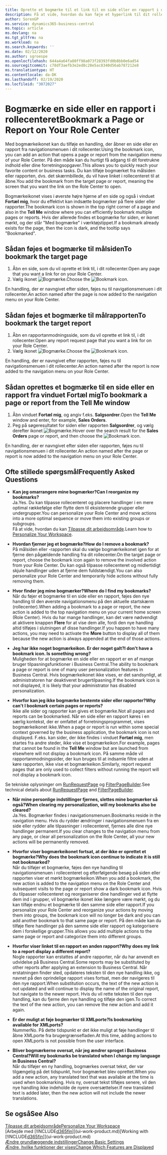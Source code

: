 ```yaml
---
title: Oprette et bogmærke til et link til en side eller en rapport i dit rollecenter | Microsoft Docs
description: Få at vide, hvordan du kan føje et hyperlink til dit rollecenter.
author: SorenGP
ms.service: dynamics365-business-central
ms.topic: article
ms.devlang: na
ms.tgt_pltfrm: na
ms.workload: na
ms.search.keywords: ''
ms.date: 02/12/2020
ms.author: sgroespe
ms.openlocfilehash: 644a4a64fa80ff98a073f28393fd0b8bb0e6ad54
ms.sourcegitcommit: c78df3aefb3e2ed8c28e5ac8340d56ab787212e8
ms.translationtype: HT
ms.contentlocale: da-DK
ms.lasthandoff: 02/19/2020
ms.locfileid: "3072027"
---
```

# <a name="bookmark-a-page-or-report-on-your-role-center"></a><span data-ttu-id="0f378-103">Bogmærke en side eller en rapport i rollecenteret</span><span class="sxs-lookup"><span data-stu-id="0f378-103">Bookmark a Page or Report on Your Role Center</span></span>
<span data-ttu-id="0f378-104">Med bogmærkeikonet kan du tilføje en handling, der åbner en side eller en rapport fra navigationsmenuen i dit rollecenter.</span><span class="sxs-lookup"><span data-stu-id="0f378-104">Using the bookmark icon, you can add an action that opens a page or report from the navigation menu of your Role Center.</span></span> <span data-ttu-id="0f378-105">På den måde kan du hurtigt få adgang til dit foretrukne indhold eller dine forretningsopgaver.</span><span class="sxs-lookup"><span data-stu-id="0f378-105">This allows you to quickly reach your favorite content or business tasks.</span></span> <span data-ttu-id="0f378-106">Du kan tilføje bogmærket fra målsiden eller rapporten, dvs. det skærmbillede, du vil have linket i rollecenteret til at åbne.</span><span class="sxs-lookup"><span data-stu-id="0f378-106">You add the bookmark from the target page or report, meaning the screen that you want the link on the Role Center to open.</span></span>

<span data-ttu-id="0f378-107">Bogmærkeikonet vises i øverste højre hjørne af en side og også i vinduet **Fortæl mig**, hvor du effektivt kan indsætte bogmærker på flere sider eller rapporter.</span><span class="sxs-lookup"><span data-stu-id="0f378-107">The bookmark icon is shown in the top right corner of a page and also in the **Tell Me** window where you can efficiently bookmark multiple pages or reports.</span></span> <span data-ttu-id="0f378-108">Hvis der allerede findes et bogmærke for siden, er ikonet mørkt, og der står "Med bogmærke" i værktøjstippet.</span><span class="sxs-lookup"><span data-stu-id="0f378-108">If a bookmark already exists for the page, then the icon is dark, and the tooltip says "Bookmarked".</span></span>

## <a name="to-bookmark-the-target-page"></a><span data-ttu-id="0f378-109">Sådan føjes et bogmærke til målsiden</span><span class="sxs-lookup"><span data-stu-id="0f378-109">To bookmark the target page</span></span>
1. <span data-ttu-id="0f378-110">Åbn en side, som du vil oprette et link til, i dit rollecenter.</span><span class="sxs-lookup"><span data-stu-id="0f378-110">Open any page that you want a link for on your Role Center.</span></span>
2. <span data-ttu-id="0f378-111">Vælg ikonet ![Bogmærke](media/ui_bookmark_icon.png "Bogmærke").</span><span class="sxs-lookup"><span data-stu-id="0f378-111">Choose the ![Bookmark](media/ui_bookmark_icon.png "Bookmark") icon.</span></span>

<span data-ttu-id="0f378-112">En handling, der er navngivet efter siden, føjes nu til navigationsmenuen i dit rollecenter.</span><span class="sxs-lookup"><span data-stu-id="0f378-112">An action named after the page is now added to the navigation menu on your Role Center.</span></span>

## <a name="to-bookmark-the-target-report"></a><span data-ttu-id="0f378-113">Sådan føjes et bogmærke til målrapporten</span><span class="sxs-lookup"><span data-stu-id="0f378-113">To bookmark the target report</span></span>
1. <span data-ttu-id="0f378-114">Åbn en rapportanmodningsside, som du vil oprette et link til, i dit rollecenter.</span><span class="sxs-lookup"><span data-stu-id="0f378-114">Open any report request page that you want a link for on your Role Center.</span></span>
2. <span data-ttu-id="0f378-115">Vælg ikonet ![Bogmærke](media/ui_bookmark_icon.png "Bogmærke").</span><span class="sxs-lookup"><span data-stu-id="0f378-115">Choose the ![Bookmark](media/ui_bookmark_icon.png "Bookmark") icon.</span></span>

<span data-ttu-id="0f378-116">En handling, der er navngivet efter rapporten, føjes nu til navigationsmenuen i dit rollecenter.</span><span class="sxs-lookup"><span data-stu-id="0f378-116">An action named after the report is now added to the navigation menu on your Role Center.</span></span>

## <a name="to-bookmark-a-page-or-report-from-the-tell-me-window"></a><span data-ttu-id="0f378-117">Sådan oprettes et bogmærke til en side eller en rapport fra vinduet Fortæl mig</span><span class="sxs-lookup"><span data-stu-id="0f378-117">To bookmark a page or report from the Tell Me window</span></span>
1. <span data-ttu-id="0f378-118">Åbn vinduet **Fortæl mig**, og angiv f.eks. **Salgsordrer**.</span><span class="sxs-lookup"><span data-stu-id="0f378-118">Open the **Tell Me** window and enter, for example, **Sales Orders**.</span></span>
2. <span data-ttu-id="0f378-119">Peg på søgeresultatet for siden eller rapporten **Salgsordrer**, og vælg derefter ikonet ![Bogmærke](media/ui_bookmark_icon.png "Bogmærke").</span><span class="sxs-lookup"><span data-stu-id="0f378-119">Hover over the search result for the **Sales Orders** page or report, and then choose the ![Bookmark](media/ui_bookmark_icon.png "Bookmark") icon.</span></span>

<span data-ttu-id="0f378-120">En handling, der er navngivet efter siden eller rapporten, føjes nu til navigationsmenuen i dit rollecenter.</span><span class="sxs-lookup"><span data-stu-id="0f378-120">An action named after the page or report is now added to the navigation menu on your Role Center.</span></span>


## <a name="frequently-asked-questions"></a><span data-ttu-id="0f378-121">Ofte stillede spørgsmål</span><span class="sxs-lookup"><span data-stu-id="0f378-121">Frequently Asked Questions</span></span>  

- <span data-ttu-id="0f378-122">**Kan jeg omarrangere mine bogmærker?**</span><span class="sxs-lookup"><span data-stu-id="0f378-122">**Can I reorganize my bookmarks?**</span></span>  
<span data-ttu-id="0f378-123">Ja.</span><span class="sxs-lookup"><span data-stu-id="0f378-123">Yes.</span></span> <span data-ttu-id="0f378-124">Du kan tilpasse rollecenteret og placere handlinger i en mere optimal rækkefølge eller flytte dem til eksisterende grupper eller undergrupper.</span><span class="sxs-lookup"><span data-stu-id="0f378-124">You can personalize your Role Center and move actions into a more optimal sequence or move them into existing groups or subgroups.</span></span>  
<span data-ttu-id="0f378-125">Få at vide, hvordan du kan [Tilpasse dit arbejdsområde](ui-personalization-user.md).</span><span class="sxs-lookup"><span data-stu-id="0f378-125">Learn how to [Personalize Your Workspace](ui-personalization-user.md).</span></span>

- <span data-ttu-id="0f378-126">**Hvordan fjerner jeg et bogmærke?**</span><span class="sxs-lookup"><span data-stu-id="0f378-126">**How do I remove a bookmark?**</span></span>  
<span data-ttu-id="0f378-127">På målsiden eller -rapporten skal du vælge bogmærkeikonet igen for at fjerne den pågældende handling fra dit rollecenter.</span><span class="sxs-lookup"><span data-stu-id="0f378-127">On the target page or report, choose the bookmark icon again to remove the involved action from your Role Center.</span></span> <span data-ttu-id="0f378-128">Du kan også tilpasse rollecenteret og midlertidigt skjule handlinger uden at fjerne dem fuldstændigt.</span><span class="sxs-lookup"><span data-stu-id="0f378-128">You can also personalize your Role Center and temporarily hide actions without fully removing them.</span></span>

- <span data-ttu-id="0f378-129">**Hvor finder jeg mine bogmærker?**</span><span class="sxs-lookup"><span data-stu-id="0f378-129">**Where do I find my bookmarks?**</span></span>  
<span data-ttu-id="0f378-130">Når du føjer et bogmærke til en side eller en rapport, føjes den nye handling til den øverste navigationsmenu på den aktuelle startskærm (rollecenter).</span><span class="sxs-lookup"><span data-stu-id="0f378-130">When adding a bookmark to a page or report, the new action is added to the top navigation menu on your current home screen (Role Center).</span></span> <span data-ttu-id="0f378-131">Hvis du har mange handlinger, kan det være nødvendigt at aktivere knappen **Flere** for at vise dem alle, fordi den nye handling altid tilføjes i slutningen af disse handlinger.</span><span class="sxs-lookup"><span data-stu-id="0f378-131">If you happen to have many actions, you may need to activate the **More** button to display all of them because the new action is always appended at the end of those actions.</span></span>
<!-- Should we add a screenshot here? -->

- <span data-ttu-id="0f378-132">**Jeg har ikke noget bogmærkeikon. Er der noget galt?**</span><span class="sxs-lookup"><span data-stu-id="0f378-132">**I don't have a bookmark icon. Is something wrong?**</span></span>  
<span data-ttu-id="0f378-133">Muligheden for at bogmærke en side eller en rapport er en af mange bruger tilpasningsfunktioner i Business Central.</span><span class="sxs-lookup"><span data-stu-id="0f378-133">The ability to bookmark a page or report is one of many user personalization features in Business Central.</span></span> <span data-ttu-id="0f378-134">Hvis bogmærkeikonet ikke vises, er det sandsynligt, at administratoren har deaktiveret brugertilpasning.</span><span class="sxs-lookup"><span data-stu-id="0f378-134">If the bookmark icon is not displayed, it is likely that your administrator has disabled personalization.</span></span>

- <span data-ttu-id="0f378-135">**Hvorfor kan jeg ikke bogmærke bestemte sider eller rapporter?**</span><span class="sxs-lookup"><span data-stu-id="0f378-135">**Why can't I bookmark certain pages or reports?**</span></span>  
<span data-ttu-id="0f378-136">Ikke alle sider og rapporter kan gives et bogmærke.</span><span class="sxs-lookup"><span data-stu-id="0f378-136">Not all pages and reports can be bookmarked.</span></span> <span data-ttu-id="0f378-137">Når en side eller en rapport køres i en særlig kontekst, der er omfattet af forretningsprogrammet, vises bogmærkeikonet ikke.</span><span class="sxs-lookup"><span data-stu-id="0f378-137">When a page or report is run within some special context governed by the business application, the bookmark icon is not displayed.</span></span> <span data-ttu-id="0f378-138">F.eks. kan sider, der ikke findes i vinduet **Fortæl mig**, men startes fra andre steder, ikke vise et bogmærkeikon.</span><span class="sxs-lookup"><span data-stu-id="0f378-138">For example, pages that cannot be found in the **Tell Me** window but are launched from elsewhere will not display a bookmark icon.</span></span> <span data-ttu-id="0f378-139">På samme måde vil rapportanmodningssider, der kun bruges til at indsamle filtre uden at køre rapporten, ikke vise et bogmærkeikon.</span><span class="sxs-lookup"><span data-stu-id="0f378-139">Similarly, report request pages that are only used to collect filters without running the report will not display a bookmark icon.</span></span>

<span data-ttu-id="0f378-140">Se tekniske oplysninger om [RunRequestPage](https://docs.microsoft.com/dynamics365/business-central/dev-itpro/developer/methods-auto/report/reportinstance-runrequestpage-method) og [FilterPageBuilder](https://docs.microsoft.com/dynamics365/business-central/dev-itpro/developer/methods-auto/filterpagebuilder/filterpagebuilder-data-type).</span><span class="sxs-lookup"><span data-stu-id="0f378-140">See technical details about [RunRequestPage](https://docs.microsoft.com/dynamics365/business-central/dev-itpro/developer/methods-auto/report/reportinstance-runrequestpage-method) and [FilterPageBuilder](https://docs.microsoft.com/dynamics365/business-central/dev-itpro/developer/methods-auto/filterpagebuilder/filterpagebuilder-data-type).</span></span>

- <span data-ttu-id="0f378-141">**Når mine personlige indstillinger fjernes, slettes mine bogmærker så også?**</span><span class="sxs-lookup"><span data-stu-id="0f378-141">**When clearing my personalization, will my bookmarks also be cleared?**</span></span>  
<span data-ttu-id="0f378-142">Ja.</span><span class="sxs-lookup"><span data-stu-id="0f378-142">Yes.</span></span> <span data-ttu-id="0f378-143">Bogmærker findes i navigationsmenuen.</span><span class="sxs-lookup"><span data-stu-id="0f378-143">Bookmarks reside in the navigation menu.</span></span> <span data-ttu-id="0f378-144">Hvis du rydder ændringer i navigationsmenuen fra en side eller rydder alle tilpasninger i rollecenteret, fjernes alle dine nye handlinger permanent.</span><span class="sxs-lookup"><span data-stu-id="0f378-144">If you clear changes to the navigation menu from any page, or clear all personalization on the Role Center, all your new actions will be permanently removed.</span></span>

- <span data-ttu-id="0f378-145">**Hvorfor viser bogmærkeikonet fortsat, at der ikke er oprettet et bogmærke?**</span><span class="sxs-lookup"><span data-stu-id="0f378-145">**Why does the bookmark icon continue to indicate it is still not bookmarked?**</span></span>  
<span data-ttu-id="0f378-146">Når du tilføjer et bogmærke, føjes den nye handling til navigationsmenuen i rollecenteret og efterfølgende besøg på siden eller rapporten viser et mørkt bogmærkeikon.</span><span class="sxs-lookup"><span data-stu-id="0f378-146">When you add a bookmark, the new action is added to the navigation menu on the Role Center and subsequent visits to the page or report show a dark bookmark icon.</span></span> <span data-ttu-id="0f378-147">Hvis du tilpasser rollecenteret og reorganiserer dine handlinger ved at flytte dem ind i grupper, vil bogmærke ikonet ikke længere være mørkt, og du kan tilføje endnu et bogmærke til den samme side eller rapport.</span><span class="sxs-lookup"><span data-stu-id="0f378-147">If you personalize your Role Center and reorganize your actions by moving them into groups, the bookmark icon will no longer be dark and you can add another bookmark to that same page or report.</span></span> <span data-ttu-id="0f378-148">På den måde kan du tilføje flere handlinger på den samme side eller rapport og kategorisere dem i forskellige grupper.</span><span class="sxs-lookup"><span data-stu-id="0f378-148">This allows you add multiple actions to the same page or report and categorize them into different groups.</span></span>

- <span data-ttu-id="0f378-149">**Hvorfor viser linket til en rapport en anden rapport?**</span><span class="sxs-lookup"><span data-stu-id="0f378-149">**Why does my link to a report display a different report?**</span></span>  
<span data-ttu-id="0f378-150">Nogle rapporter kan erstattes af andre rapporter, når du har anvendt en udvidelse på Business Central.</span><span class="sxs-lookup"><span data-stu-id="0f378-150">Some reports may be substituted by other reports after applying an extension to Business Central.</span></span> <span data-ttu-id="0f378-151">Når erstatningen finder sted, opdateres teksten til den nye handling ikke, og navnet på den oprindelige rapport vises fortsat, men der navigeres til den nye rapport.</span><span class="sxs-lookup"><span data-stu-id="0f378-151">When substitution occurs, the text of the new action is not updated and will continue to display the name of the original report, but navigate to the newer report.</span></span> <span data-ttu-id="0f378-152">Hvis du vil rette teksten til den nye handling, kan du fjerne den nye handling og tilføje den igen.</span><span class="sxs-lookup"><span data-stu-id="0f378-152">To correct the text of the new action, you can remove the new action and add it again.</span></span>
<!-- For more information on report substitution, see this link UNAVAILABLE AT THIS TIME -->

- <span data-ttu-id="0f378-153">**Er der muligt at føje bogmærker til XMLporte?**</span><span class="sxs-lookup"><span data-stu-id="0f378-153">**Is bookmarking available for XMLports?**</span></span>  
<span data-ttu-id="0f378-154">Nummer</span><span class="sxs-lookup"><span data-stu-id="0f378-154">No.</span></span> <span data-ttu-id="0f378-155">På dette tidspunkt er det ikke muligt at føje handlinger til åbne XMLporte fra brugergrænsefladen.</span><span class="sxs-lookup"><span data-stu-id="0f378-155">At this time, adding actions to open XMLports is not possible from the user interface.</span></span>

- <span data-ttu-id="0f378-156">**Bliver bogmærkerne oversat, når jeg ændrer sproget i Business Central?**</span><span class="sxs-lookup"><span data-stu-id="0f378-156">**Will my bookmarks be translated when I change my language in Business Central?**</span></span>  
<span data-ttu-id="0f378-157">Når du tilføjer en ny handling, bogmærkes oversat tekst, der var tilgængelig på det tidspunkt, hvor bogmærket blev oprettet.</span><span class="sxs-lookup"><span data-stu-id="0f378-157">When you add a new action, any translated text that was available at the time is used when bookmarking.</span></span> <span data-ttu-id="0f378-158">Hvis ny, oversat tekst tilføjes senere, vil den nye handling ikke indeholde de nyere oversættelser.</span><span class="sxs-lookup"><span data-stu-id="0f378-158">If new translated text is added later, then the new action will not include the newer translations.</span></span>


## <a name="see-also"></a><span data-ttu-id="0f378-159">Se også</span><span class="sxs-lookup"><span data-stu-id="0f378-159">See Also</span></span>
[<span data-ttu-id="0f378-160">Tilpasse dit arbejdsområde</span><span class="sxs-lookup"><span data-stu-id="0f378-160">Personalize Your Workspace</span></span>](ui-personalization-user.md)  
<span data-ttu-id="0f378-161">[Arbejde med [!INCLUDE[d365fin](includes/d365fin_md.md)]](ui-work-product.md)</span><span class="sxs-lookup"><span data-stu-id="0f378-161">[Working with [!INCLUDE[d365fin](includes/d365fin_md.md)]](ui-work-product.md)</span></span>  
[<span data-ttu-id="0f378-162">Ændre grundlæggende indstillinger</span><span class="sxs-lookup"><span data-stu-id="0f378-162">Change Basic Settings</span></span>](ui-change-basic-settings.md)  
[<span data-ttu-id="0f378-163">Ændre, hvilke funktioner der vises</span><span class="sxs-lookup"><span data-stu-id="0f378-163">Change Which Features are Displayed</span></span>](ui-experiences.md)  
